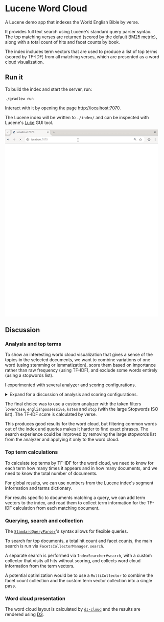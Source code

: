 # Lucene Word Cloud

A Lucene demo app that indexes the World English Bible by verse.

It provides full text search using Lucene's standard query parser syntax. The
top matching verses are returned (scored by the default BM25 metric), along
with a total count of hits and facet counts by book.

The index includes term vectors that are used to produce a list of top terms
(scored by TF-IDF) from all matching verses, which are presented as a word
cloud visualization.

## Run it

To build the index and start the server, run:

```
./gradlew run
```

Interact with it by opening the page [http://localhost:7070](http://localhost:7070).

The Lucene index will be written to `./index/` and can be inspected with
Lucene's [Luke](https://github.com/apache/lucene/tree/main/lucene/luke) GUI
tool.

![Demo](demo.gif)

## Discussion

### Analysis and top terms

To show an interesting world cloud visualization that gives a sense of the
topics in the selected documents, we want to combine variations of one word
(using stemming or lemmatization), score them based on importance rather than
raw frequency (using TF-IDF), and exclude some words entirely (using a
stopwords list).

I experimented with several analyzer and scoring configurations.

<details>
<summary>Expand for a discussion of analysis and scoring configurations.</summary>

With the standard Lucene analyzer and TF-IDF by verse, the top terms and their
scores were:

```
you      19383
of       19016
the      17608
to       17166
and      16940
in       15067
he       14804
i        14446
shall    14251
your     13789
```

A custom analyzer with the standard tokenizer and a selection of built-in token
filters (`lowercase`, `englishpossessive`, `stop`, `kstem`) started to produce
more interesting results:

```
you      19383
he       14804
i        14446
shall    14251
your     13789
his      13644
him      12042
yahweh   11494
who      11423
them     11118
```

A TF-IDF where the IDF is calculated using chapters rather than verses is much
better at identifying more common words and reducing their score. That is
because verses are very short. Even very common words are not present in most
verses, but they are present in most chapters.

```
shall     3433
yahweh    2873
king      2675
her       2344
said      2310
offering  2031
son       2010
i         1890
my        1867
me        1843
```

An expanded stopwords list ([Stopwords ISO](https://github.com/stopwords-iso/stopwords-iso))
improves it further, removing pronouns and other common words entirely.

```
yahweh    2873
king      2675
offering  2031
son       2010
israel    1838
david     1733
jesus     1696
father    1542
house     1498
children  1496
```

Switching back to verses rather than chapters but keeping the expanded
stopwords list yields decent results. Using verses is more convenient, because
for search we want to find individual verses, so we do need that index. One
loss here is that names such as David, Jesus, Moses and Saul are ranked lower.

```
yahweh   11494
god       8904
son       8614
king      7083
israel    6721
house     6189
people    5950
father    5671
hand      5491
children  5476
```

Switching back to the standard analyzer but keeping the expanded stopwords
list is a bit worse than the customer analyzer. For example, some terms are
split into singular and plural forms and receive reduced scores (son, king).

```
yahweh   11330
god       8748
son       6764
israel    6701
king      6506
house     5724
people    5531
children  5431
land      5328
day       5180
...
sons      3866
...
kings     1528
```

</details>

The final choice was to use a custom analyzer with the token filters
`lowercase`, `englishpossessive`, `kstem` and `stop` (with the large Stopwords
ISO list). The TF-IDF score is calculated by verse.

This produces good results for the word cloud, but filtering common words out
of the index and queries makes it harder to find exact phrases. The search
experience could be improved by removing the large stopwords list from the
analyzer and applying it only to the word cloud.

### Top term calculations

To calculate top terms by TF-IDF for the word cloud, we need to know for each
term how many times it appears and in how many documents, and we need to know
the total number of documents.

For global results, we can use numbers from the Lucene index's segment
information and terms dictionary.

For results specific to documents matching a query, we can add term vectors to
the index, and read them to collect term information for the TF-IDF calculation
from each matching document.

### Querying, search and collection

The [`StandardQueryParser`](https://lucene.apache.org/core/10_2_1/queryparser/org/apache/lucene/queryparser/flexible/standard/StandardQueryParser.html)'s
syntax allows for flexible queries.

To search for top documents, a total hit count and facet counts, the main
search is run via `FacetsCollectorManager.search`.

A separate search is performed via `IndexSearcher#search`, with a custom
collector that visits all hits without scoring, and collects word cloud
information from the term vectors.

A potential optimization would be to use a `MultiCollector` to combine the
facet count collection and the custom term vector collection into a single
pass.

### Word cloud presentation

The word cloud layout is calculated by [`d3-cloud`](https://github.com/jasondavies/d3-cloud)
and the results are rendered using [D3](https://d3js.org/).
